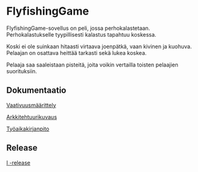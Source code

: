 # FlyfishingGame

FlyfishingGame-sovellus on peli, jossa perhokalastetaan. Perhokalastukselle tyypillisesti kalastus tapahtuu koskessa.

Koski ei ole suinkaan hitaasti virtaava joenpätkä, vaan kivinen ja kuohuva. Pelaajan on osattava heittää tarkasti sekä lukea koskea.

Pelaaja saa saaleistaan pisteitä, joita voikin vertailla toisten pelaajien suorituksiin.

## Dokumentaatio

[Vaativuusmäärittely](https://github.com/matiastamsi/ot-harjoitustyo/blob/master/dokumentaatio/vaatimusmaarittely.md)

[Arkkitehtuurikuvaus](https://github.com/matiastamsi/ot-harjoitustyo/blob/master/dokumentaatio/arkkitehtuuri.md)

[Työaikakirjanpito](https://github.com/matiastamsi/ot-harjoitustyo/blob/master/dokumentaatio/tyoaikakirjanpito.md)

## Release

[I -release](https://github.com/matiastamsi/ot-harjoitustyo/releases/tag/viikko5)
